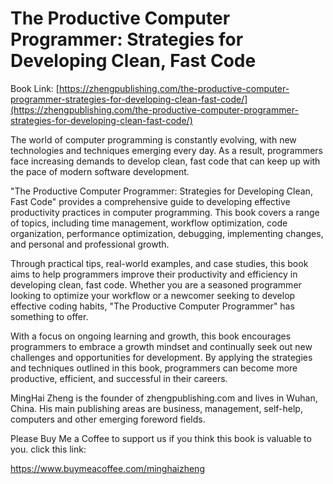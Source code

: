 # The Productive Computer Programmer: Strategies for Developing Clean, Fast Code

Book Link: [https://zhengpublishing.com/the-productive-computer-programmer-strategies-for-developing-clean-fast-code/](https://zhengpublishing.com/the-productive-computer-programmer-strategies-for-developing-clean-fast-code/)

The world of computer programming is constantly evolving, with new technologies and techniques emerging every day. As a result, programmers face increasing demands to develop clean, fast code that can keep up with the pace of modern software development.

"The Productive Computer Programmer: Strategies for Developing Clean, Fast Code" provides a comprehensive guide to developing effective productivity practices in computer programming. This book covers a range of topics, including time management, workflow optimization, code organization, performance optimization, debugging, implementing changes, and personal and professional growth.

Through practical tips, real-world examples, and case studies, this book aims to help programmers improve their productivity and efficiency in developing clean, fast code. Whether you are a seasoned programmer looking to optimize your workflow or a newcomer seeking to develop effective coding habits, "The Productive Computer Programmer" has something to offer.

With a focus on ongoing learning and growth, this book encourages programmers to embrace a growth mindset and continually seek out new challenges and opportunities for development. By applying the strategies and techniques outlined in this book, programmers can become more productive, efficient, and successful in their careers.

MingHai Zheng is the founder of zhengpublishing.com and lives in Wuhan, China. His main publishing areas are business, management, self-help, computers and other emerging foreword fields.

Please Buy Me a Coffee to support us if you think this book is valuable to you. click this link:

https://www.buymeacoffee.com/minghaizheng
